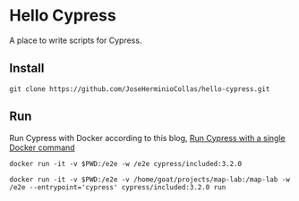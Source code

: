 # Hello Cypress

A place to write scripts for Cypress.

## Install

```
git clone https://github.com/JoseHerminioCollas/hello-cypress.git
```

## Run

Run Cypress with Docker according to this blog, [Run Cypress with a single Docker command](https://www.cypress.io/blog/2019/05/02/run-cypress-with-a-single-docker-command/)
```
docker run -it -v $PWD:/e2e -w /e2e cypress/included:3.2.0
```
```
docker run -it -v $PWD:/e2e -v /home/goat/projects/map-lab:/map-lab -w /e2e --entrypoint='cypress' cypress/included:3.2.0 run
```